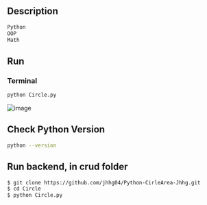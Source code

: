 ## Description
```bash
Python
OOP 
Math
```
## Run
### Terminal
```bash
python Circle.py
```
![image](https://github.com/user-attachments/assets/b242066d-4cdf-4498-b50f-99997378a470)


## Check Python Version
```bash
python --version
```
## Run backend, in crud folder
```bash
$ git clone https://github.com/jhhg04/Python-CirleArea-Jhhg.git
$ cd Circle
$ python Circle.py
```

